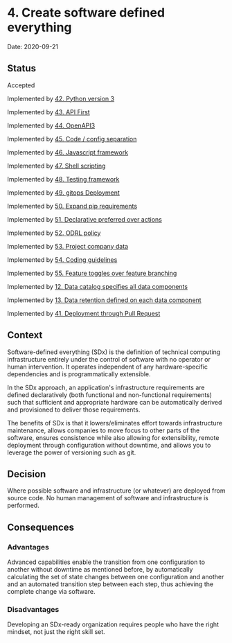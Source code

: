 # 4. Create software defined everything

Date: 2020-09-21

## Status

Accepted

Implemented by [42. Python version 3](0042-python-version-3.md)

Implemented by [43. API First](0043-api-first.md)

Implemented by [44. OpenAPI3](0044-openapi3.md)

Implemented by [45. Code / config separation](0045-code-config-separation.md)

Implemented by [46. Javascript framework](0046-javascript-framework.md)

Implemented by [47. Shell scripting](0047-shell-scripting.md)

Implemented by [48. Testing framework](0048-testing-framework.md)

Implemented by [49. gitops Deployment](0049-gitops-deployment.md)

Implemented by [50. Expand pip requirements](0050-expand-pip-requirements.md)

Implemented by [51. Declarative preferred over actions](0051-declarative-preferred-over-actions.md)

Implemented by [52. ODRL policy](0052-odrl-policy.md)

Implemented by [53. Project company data](0053-project-company-data.md)

Implemented by [54. Coding guidelines](0054-coding-guidelines.md)

Implemented by [55. Feature toggles over feature branching](0055-feature-toggles-over-feature-branching.md)

Implemented by [12. Data catalog specifies all data components](0012-data-catalog-specifies-all-data-components.md)

Implemented by [13. Data retention defined on each data component](0013-data-retention-defined-on-each-data-component.md)

Implemented by [41. Deployment through Pull Request](0041-deployment-through-pull-request.md)

## Context

Software-defined everything (SDx) is the definition of technical computing infrastructure entirely under the control of software with no operator or human intervention. It operates independent of any hardware-specific dependencies and is programmatically extensible.

In the SDx approach, an application's infrastructure requirements are defined declaratively (both functional and non-functional requirements) such that sufficient and appropriate hardware can be automatically derived and provisioned to deliver those requirements.

The benefits of SDx is that it lowers/eliminates effort towards infrastructure maintenance, allows companies to move focus to other parts of the software, ensures consistence while also allowing for extensibility, remote deployment through configuration without downtime, and allows you to leverage the power of versioning such as git.

## Decision

Where possible software and infrastructure (or whatever) are deployed from source code. No human management of software and infrastructure is performed.

## Consequences

### Advantages
Advanced capabilities enable the transition from one configuration to another without downtime as mentioned before, by automatically calculating the set of state changes between one configuration and another and an automated transition step between each step, thus achieving the complete change via software.

### Disadvantages
Developing an SDx-ready organization requires people who have the right mindset, not just the right skill set.


